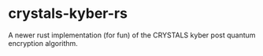 # crystals-kyber-rs
A newer rust implementation (for fun) of the CRYSTALS kyber post quantum encryption algorithm.

